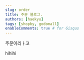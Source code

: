 ```yaml
---
slug: order
title: 주문 블로그.
authors: [haekyu]
tags: [shopby, godomall]
enableComments: true # for Gisqus
---
```


주문이리ㅏ고

<div>
 hihihi
</div>
